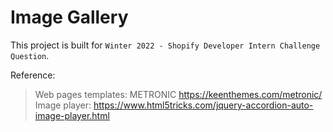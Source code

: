 # Image Gallery

This project is built for `Winter 2022 - Shopify
Developer Intern Challenge Question`.

Reference:
> Web pages templates: METRONIC https://keenthemes.com/metronic/  
> Image player: https://www.html5tricks.com/jquery-accordion-auto-image-player.html  

